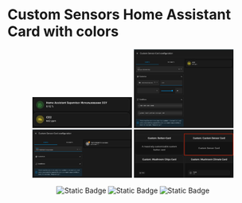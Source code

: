 # Custom Sensors Home Assistant Card with colors

<p align="center">
 <img width="200px" src="https://github.com/alaltitov/Custom-HA-card-Sensors/raw/4676105a5a54972ea423e3f4d41599faa5a858ee/Ha-card/png/screen1.png">
 <img width="200px" src="https://github.com/alaltitov/Custom-HA-card-Sensors/raw/4676105a5a54972ea423e3f4d41599faa5a858ee/Ha-card/png/screen2.png">
 <img width="200px" src="https://github.com/alaltitov/Custom-HA-card-Sensors/raw/4676105a5a54972ea423e3f4d41599faa5a858ee/Ha-card/png/screen3.png">
 <img width="200px" src="https://github.com/alaltitov/Custom-HA-card-Sensors/raw/4676105a5a54972ea423e3f4d41599faa5a858ee/Ha-card/png/screen4.png">
</p>

<p align="center">
    <img alt="Static Badge" src="https://img.shields.io/badge/made%20by-alaltitov-blue">
    <img alt="Static Badge" src="https://img.shields.io/badge/version-v1.0%20Alpha-green">
    <img alt="Static Badge" src="https://img.shields.io/badge/license-MIT-orange">
</p>

